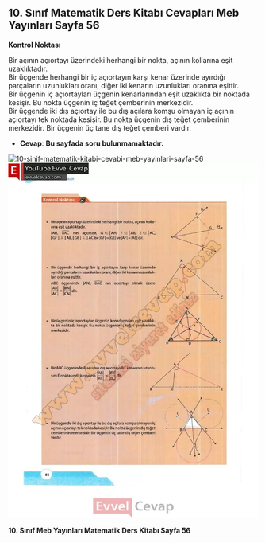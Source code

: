 ## 10. Sınıf Matematik Ders Kitabı Cevapları Meb Yayınları Sayfa 56

**Kontrol Noktası**

Bir açının açıortayı üzerindeki herhangi bir nokta, açının kollarına eşit uzaklıktadır.  
 Bir üçgende herhangi bir iç açıortayın karşı kenar üzerinde ayırdığı parçaların uzunlukları oranı, diğer iki kenarın uzunlukları oranına eşittir.  
 Bir üçgenin iç açıortayları üçgenin kenarlarından eşit uzaklıkta bir noktada kesişir. Bu nokta üçgenin iç teğet çemberinin merkezidir.  
 Bir üçgende iki dış açıortay ile bu dış açılara komşu olmayan iç açının açıortayı tek noktada kesişir. Bu nokta üçgenin dış teğet çemberinin merkezidir. Bir üçgenin üç tane dış teğet çemberi vardır.

* **Cevap**: **Bu sayfada soru bulunmamaktadır.**

![10-sinif-matematik-kitabi-cevabi-meb-yayinlari-sayfa-56]()![10-sinif-matematik-kitabi-cevabi-meb-yayinlari-sayfa-56](./image1.webp)

**10. Sınıf Meb Yayınları Matematik Ders Kitabı Sayfa 56**